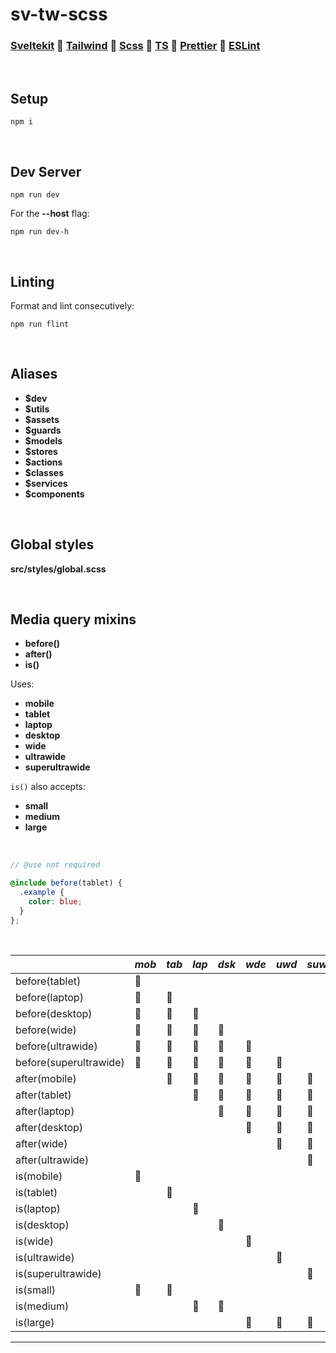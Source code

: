 # **sv-tw-scss**

### **[Sveltekit](https://kit.svelte.dev/docs/introduction) 🔹 [Tailwind](https://tailwindcss.com/docs/installation) 🔹 [Scss](https://sass-lang.com/documentation/syntax) 🔹 [TS](https://www.typescriptlang.org/docs/) 🔹 [Prettier](https://prettier.io/docs/en/index.html) 🔹 [ESLint](https://eslint.org/docs/latest/)**

<br />

## **Setup**

`npm i`

<br />

## **Dev Server**

`npm run dev`

For the **--host** flag:

`npm run dev-h`

<br />

## **Linting**

Format and lint consecutively:

`npm run flint`


<br />

## **Aliases**

- **$dev**
- **$utils**
- **$assets**
- **$guards**
- **$models**
- **$stores**
- **$actions**
- **$classes**
- **$services**
- **$components**

<br />

## **Global styles**

**src/styles/global.scss**

<br />

## **Media query mixins**

- **before()**
- **after()**
- **is()**

Uses:

- **mobile**
- **tablet**
- **laptop**
- **desktop**
- **wide**
- **ultrawide**
- **superultrawide**

`is()` also accepts:

- **small**
- **medium**
- **large**

<br />


```scss
// @use not required

@include before(tablet) {
  .example {
    color: blue;
  }
};
```

<br />

|                        | *mob* | *tab* | *lap* | *dsk* | *wde* | *uwd* | *suw* |
|------------------------|-----|-----|-----|-----|-----|-----|-----|
| before(tablet)         | 🔵   |     |     |     |     |     |     |
| before(laptop)         | 🔵   | 🔵   |     |     |     |     |     |
| before(desktop)        | 🔵   | 🔵   | 🔵   |     |     |     |     |
| before(wide)           | 🔵   | 🔵   | 🔵   | 🔵   |     |     |     |
| before(ultrawide)      | 🔵   | 🔵   | 🔵   | 🔵   | 🔵   |     |     |
| before(superultrawide) | 🔵   | 🔵   | 🔵   | 🔵   | 🔵   | 🔵   |     |
| after(mobile)          |     | 🔵   | 🔵   | 🔵   | 🔵   | 🔵   | 🔵   |
| after(tablet)          |     |     | 🔵   | 🔵   | 🔵   | 🔵   | 🔵   |
| after(laptop)          |     |     |     | 🔵   | 🔵   | 🔵   | 🔵   |
| after(desktop)         |     |     |     |     | 🔵   | 🔵   | 🔵   |
| after(wide)            |     |     |     |     |     | 🔵   | 🔵   |
| after(ultrawide)       |     |     |     |     |     |     | 🔵   |
| is(mobile)             | 🔵   |     |     |     |     |     |     |
| is(tablet)             |     | 🔵   |     |     |     |     |     |
| is(laptop)             |     |     | 🔵   |     |     |     |     |
| is(desktop)            |     |     |     | 🔵   |     |     |     |
| is(wide)               |     |     |     |     | 🔵   |     |     |
| is(ultrawide)          |     |     |     |     |     | 🔵   |     |
| is(superultrawide)     |     |     |     |     |     |     | 🔵   |
| is(small)              | 🔵   | 🔵   |     |     |     |     |     |
| is(medium)             |     |     | 🔵   | 🔵   |     |     |     |
| is(large)              |     |     |     |     | 🔵   | 🔵   | 🔵   |
___

<br />
